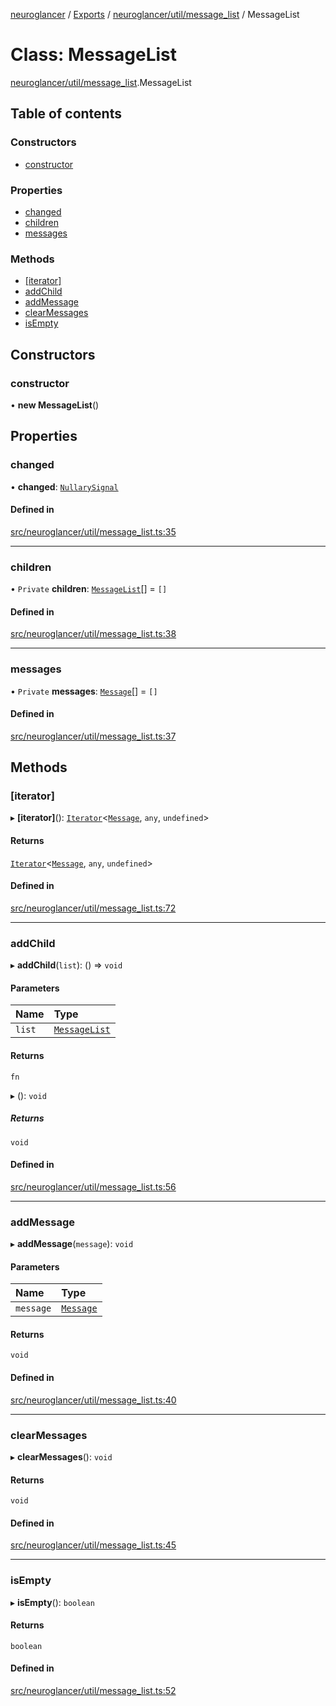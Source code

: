 [neuroglancer](../README.md) / [Exports](../modules.md) / [neuroglancer/util/message\_list](../modules/neuroglancer_util_message_list.md) / MessageList

# Class: MessageList

[neuroglancer/util/message_list](../modules/neuroglancer_util_message_list.md).MessageList

## Table of contents

### Constructors

- [constructor](neuroglancer_util_message_list.MessageList.md#constructor)

### Properties

- [changed](neuroglancer_util_message_list.MessageList.md#changed)
- [children](neuroglancer_util_message_list.MessageList.md#children)
- [messages](neuroglancer_util_message_list.MessageList.md#messages)

### Methods

- [[iterator]](neuroglancer_util_message_list.MessageList.md#[iterator])
- [addChild](neuroglancer_util_message_list.MessageList.md#addchild)
- [addMessage](neuroglancer_util_message_list.MessageList.md#addmessage)
- [clearMessages](neuroglancer_util_message_list.MessageList.md#clearmessages)
- [isEmpty](neuroglancer_util_message_list.MessageList.md#isempty)

## Constructors

### constructor

• **new MessageList**()

## Properties

### changed

• **changed**: [`NullarySignal`](neuroglancer_util_signal.NullarySignal.md)

#### Defined in

[src/neuroglancer/util/message_list.ts:35](https://github.com/ActiveBrainAtlas2/neuroglancer/blob/91617476/src/neuroglancer/util/message_list.ts#L35)

___

### children

• `Private` **children**: [`MessageList`](neuroglancer_util_message_list.MessageList.md)[] = `[]`

#### Defined in

[src/neuroglancer/util/message_list.ts:38](https://github.com/ActiveBrainAtlas2/neuroglancer/blob/91617476/src/neuroglancer/util/message_list.ts#L38)

___

### messages

• `Private` **messages**: [`Message`](neuroglancer_util_message_list.Message.md)[] = `[]`

#### Defined in

[src/neuroglancer/util/message_list.ts:37](https://github.com/ActiveBrainAtlas2/neuroglancer/blob/91617476/src/neuroglancer/util/message_list.ts#L37)

## Methods

### [iterator]

▸ **[iterator]**(): [`Iterator`](../interfaces/main_module._internal_.Iterator.md)<[`Message`](neuroglancer_util_message_list.Message.md), `any`, `undefined`\>

#### Returns

[`Iterator`](../interfaces/main_module._internal_.Iterator.md)<[`Message`](neuroglancer_util_message_list.Message.md), `any`, `undefined`\>

#### Defined in

[src/neuroglancer/util/message_list.ts:72](https://github.com/ActiveBrainAtlas2/neuroglancer/blob/91617476/src/neuroglancer/util/message_list.ts#L72)

___

### addChild

▸ **addChild**(`list`): () => `void`

#### Parameters

| Name | Type |
| :------ | :------ |
| `list` | [`MessageList`](neuroglancer_util_message_list.MessageList.md) |

#### Returns

`fn`

▸ (): `void`

##### Returns

`void`

#### Defined in

[src/neuroglancer/util/message_list.ts:56](https://github.com/ActiveBrainAtlas2/neuroglancer/blob/91617476/src/neuroglancer/util/message_list.ts#L56)

___

### addMessage

▸ **addMessage**(`message`): `void`

#### Parameters

| Name | Type |
| :------ | :------ |
| `message` | [`Message`](neuroglancer_util_message_list.Message.md) |

#### Returns

`void`

#### Defined in

[src/neuroglancer/util/message_list.ts:40](https://github.com/ActiveBrainAtlas2/neuroglancer/blob/91617476/src/neuroglancer/util/message_list.ts#L40)

___

### clearMessages

▸ **clearMessages**(): `void`

#### Returns

`void`

#### Defined in

[src/neuroglancer/util/message_list.ts:45](https://github.com/ActiveBrainAtlas2/neuroglancer/blob/91617476/src/neuroglancer/util/message_list.ts#L45)

___

### isEmpty

▸ **isEmpty**(): `boolean`

#### Returns

`boolean`

#### Defined in

[src/neuroglancer/util/message_list.ts:52](https://github.com/ActiveBrainAtlas2/neuroglancer/blob/91617476/src/neuroglancer/util/message_list.ts#L52)

